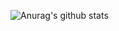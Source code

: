 
![Anurag's github stats](https://github-readme-stats.vercel.app/api?username=thegr8od&show_icons=true&theme=tokyonight)

